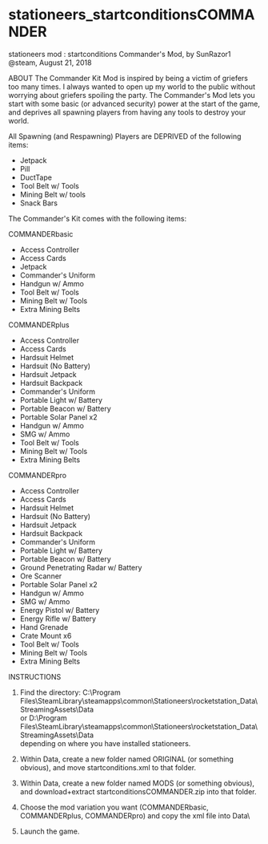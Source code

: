 # stationeers_startconditionsCOMMANDER
stationeers mod : startconditions Commander's Mod, by SunRazor1 @steam, August 21, 2018


ABOUT
The Commander Kit Mod is inspired by being a victim of griefers too many times.
I always wanted to open up my world to the public without worrying about griefers spoiling the party.
The Commander's Mod lets you start with some basic (or advanced security) power at the start of the game,
and deprives all spawning players from having any tools to destroy your world.


All Spawning (and Respawning) Players are DEPRIVED of the following items:
- Jetpack
- Pill
- DuctTape
- Tool Belt w/ Tools
- Mining Belt w/ tools
- Snack Bars


The Commander's Kit comes with the following items:

COMMANDERbasic
- Access Controller
- Access Cards
- Jetpack
- Commander's Uniform
- Handgun w/ Ammo
- Tool Belt w/ Tools
- Mining Belt w/ Tools
- Extra Mining Belts

COMMANDERplus
- Access Controller
- Access Cards
- Hardsuit Helmet
- Hardsuit (No Battery)
- Hardsuit Jetpack
- Hardsuit Backpack
- Commander's Uniform
- Portable Light w/ Battery
- Portable Beacon w/ Battery
- Portable Solar Panel x2
- Handgun w/ Ammo
- SMG w/ Ammo
- Tool Belt w/ Tools
- Mining Belt w/ Tools
- Extra Mining Belts

COMMANDERpro
- Access Controller
- Access Cards
- Hardsuit Helmet
- Hardsuit (No Battery)
- Hardsuit Jetpack
- Hardsuit Backpack
- Commander's Uniform
- Portable Light w/ Battery
- Portable Beacon w/ Battery
- Ground Penetrating Radar w/ Battery
- Ore Scanner
- Portable Solar Panel x2
- Handgun w/ Ammo
- SMG w/ Ammo
- Energy Pistol w/ Battery
- Energy Rifle w/ Battery
- Hand Grenade
- Crate Mount x6
- Tool Belt w/ Tools
- Mining Belt w/ Tools
- Extra Mining Belts


INSTRUCTIONS
1. Find the directory:
C:\Program Files\SteamLibrary\steamapps\common\Stationeers\rocketstation_Data\StreamingAssets\Data\
  or
D:\Program Files\SteamLibrary\steamapps\common\Stationeers\rocketstation_Data\StreamingAssets\Data\
depending on where you have installed stationeers.

2. Within Data\, create a new folder named ORIGINAL (or something obvious),
    and move startconditions.xml to that folder.

3. Within Data\, create a new folder named MODS (or something obvious),
    and download+extract startconditionsCOMMANDER.zip into that folder.

4. Choose the mod variation you want (COMMANDERbasic, COMMANDERplus, COMMANDERpro) and copy the xml file into Data\

5. Launch the game.
